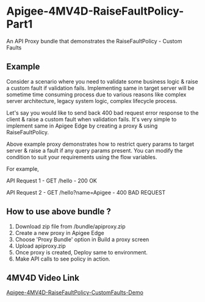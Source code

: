 # Apigee-4MV4D-RaiseFaultPolicy-Part1
An API Proxy bundle that demonstrates the RaiseFaultPolicy - Custom Faults
## Example

Consider a scenario where you need to validate some business logic & raise a custom fault if validation fails. Implementing same in target server will be sometime time consuming process due to various reasons like complex server architecture, legacy system logic, complex lifecycle process.

Let's say you would like to send back 400 bad request error response to the client & raise a custom fault when validation fails. It's very simple to implement same in Apigee Edge by creating a proxy & using RaiseFaultPolicy.

Above example proxy demonstrates how to restrict query params to target server & raise a fault if any query params present. You can modify the condition to suit your requirements using the flow variables.

For example,

API Request 1 - GET /hello - 200 OK

API Request 2 - GET /hello?name=Apigee - 400 BAD REQUEST


## How to use above bundle ?

1. Download zip file from /bundle/apiproxy.zip
2. Create a new proxy in Apigee Edge
3. Choose 'Proxy Bundle' option in Build a proxy screen
4. Upload apiproxy.zip
5. Once proxy is created, Deploy same to environment.
6. Make API calls to see policy in action.

## 4MV4D Video Link

[Apigee-4MV4D-RaiseFaultPolicy-CustomFaults-Demo](https://www.youtube.com/watch?v=zeH22r_6xXw)
